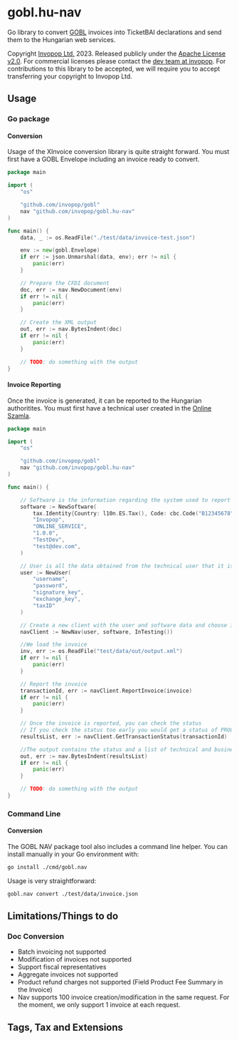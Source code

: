 # gobl.hu-nav
Go library to convert [GOBL](https://github.com/invopop/gobl) invoices into TicketBAI declarations and send them to the Hungarian web services.

Copyright [Invopop Ltd.](https://invopop.com) 2023. Released publicly under the [Apache License v2.0](LICENSE). For commercial licenses please contact the [dev team at invopop](mailto:dev@invopop.com). For contributions to this library to be accepted, we will require you to accept transferring your copyright to Invopop Ltd.

## Usage

### Go package

#### Conversion
Usage of the XInvoice conversion library is quite straight forward. You must first have a GOBL Envelope including an invoice ready to convert.

```go
package main

import (
    "os"

    "github.com/invopop/gobl"
    nav "github.com/invopop/gobl.hu-nav"
)

func main() {
    data, _ := os.ReadFile("./test/data/invoice-test.json")

    env := new(gobl.Envelope)
    if err := json.Unmarshal(data, env); err != nil {
        panic(err)
    }

    // Prepare the CFDI document
    doc, err := nav.NewDocument(env)
    if err != nil {
        panic(err)
    }

    // Create the XML output
    out, err := nav.BytesIndent(doc)
    if err != nil {
        panic(err)
    }

    // TODO: do something with the output
}
```

#### Invoice Reporting

Once the invoice is generated, it can be reported to the Hungarian authoritites. You must first have a technical user created in the [Online Szamla](https://onlineszamla.nav.gov.hu/home).

```go
package main

import (
    "os"

    "github.com/invopop/gobl"
    nav "github.com/invopop/gobl.hu-nav"
)

func main() {

    // Software is the information regarding the system used to report the invoices
    software := NewSoftware(
		tax.Identity{Country: l10n.ES.Tax(), Code: cbc.Code("B12345678")},
		"Invopop",
		"ONLINE_SERVICE",
		"1.0.0",
		"TestDev",
		"test@dev.com",
	)

    // User is all the data obtained from the technical user that it is needed to report the invoices
    user := NewUser(
        "username",
        "password",
        "signature_key",
        "exchange_key",
        "taxID"
    )

    // Create a new client with the user and software data and choose if you want to issue the invoices in the testing or production environment
    navClient := NewNav(user, software, InTesting())

    //We load the invoice
    inv, err := os.ReadFile("test/data/out/output.xml")
	if err != nil {
		panic(err)
	}

    // Report the invoice
    transactionId, err := navClient.ReportInvoice(invoice)
    if err != nil {
        panic(err)
    }

    // Once the invoice is reported, you can check the status
    // If you check the status too early you would get a status of PROCESSING, which means that you should try again later to query the status
    resultsList, err := navClient.GetTransactionStatus(transactionId)

    //The output contains the status and a list of technical and business validation messages. To visualize the output, you can create a XML output:
    out, err := nav.BytesIndent(resultsList)
    if err != nil {
        panic(err)
    }

    // TODO: do something with the output
}
```

### Command Line
#### Conversion

The GOBL NAV package tool also includes a command line helper. You can install manually in your Go environment with:

```bash
go install ./cmd/gobl.nav
```

Usage is very straightforward:

```bash
gobl.nav convert ./test/data/invoice.json
```


## Limitations/Things to do

### Doc Conversion
- Batch invoicing not supported
- Modification of invoices not supported
- Support fiscal representatives
- Aggregate invoices not supported
- Product refund charges not supported (Field Product Fee Summary in the Invoice)
- Nav supports 100 invoice creation/modification in the same request. For the moment, we only support 1 invoice at each request.

## Tags, Tax and Extensions



